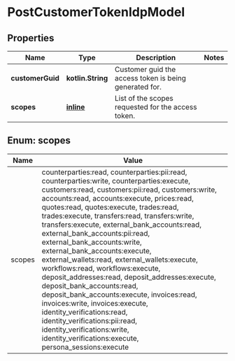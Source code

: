 
# PostCustomerTokenIdpModel

## Properties
Name | Type | Description | Notes
------------ | ------------- | ------------- | -------------
**customerGuid** | **kotlin.String** | Customer guid the access token is being generated for. | 
**scopes** | [**inline**](#kotlin.collections.Set&lt;Scopes&gt;) | List of the scopes requested for the access token. | 


<a name="kotlin.collections.Set<Scopes>"></a>
## Enum: scopes
Name | Value
---- | -----
scopes | counterparties:read, counterparties:pii:read, counterparties:write, counterparties:execute, customers:read, customers:pii:read, customers:write, accounts:read, accounts:execute, prices:read, quotes:read, quotes:execute, trades:read, trades:execute, transfers:read, transfers:write, transfers:execute, external_bank_accounts:read, external_bank_accounts:pii:read, external_bank_accounts:write, external_bank_accounts:execute, external_wallets:read, external_wallets:execute, workflows:read, workflows:execute, deposit_addresses:read, deposit_addresses:execute, deposit_bank_accounts:read, deposit_bank_accounts:execute, invoices:read, invoices:write, invoices:execute, identity_verifications:read, identity_verifications:pii:read, identity_verifications:write, identity_verifications:execute, persona_sessions:execute



